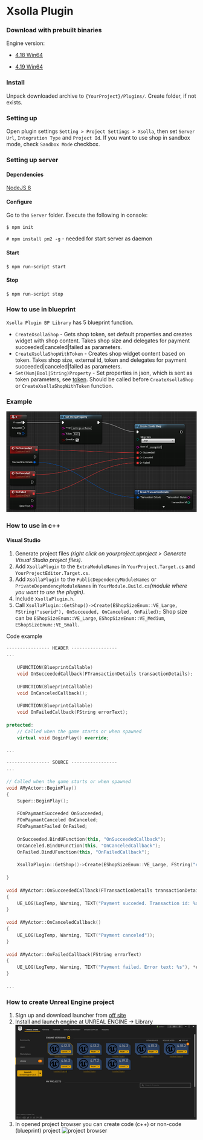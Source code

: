 # Xsolla Plugin

### Download with prebuilt binaries
Engine version: 

* [4.18 Win64](https://bitbucket.org/sirykvt/xsollaplugin/downloads/XsollaPlugin-4.18.zip)

* [4.19 Win64](https://bitbucket.org/sirykvt/xsollaplugin/downloads/XsollaPlugin-4.19.zip)

### Install 
Unpack downloaded archive to `{YourProject}/Plugins/`. Create folder, if not exists.

### Setting up
Open plugin settings `Setting > Project Settings > Xsolla`, then set `Server Url`, `Integration Type` and `Project Id`. If you want to use shop in sandbox mode, check `Sandbox Mode` checkbox. 

### Setting up server
#### Dependencies
[NodeJS 8](https://nodejs.org)

#### Configure
Go to the `Server` folder. Execute the following in console:

`$ npm init`

`# npm install pm2 -g` - needed for start server as daemon

#### Start
`$ npm run-script start`

#### Stop
`$ npm run-script stop`

### How to use in blueprint
`Xsolla Plugin BP Library` has 5 blueprint function.
* `CreateXsollaShop` - Gets shop token, set default properties and creates widget with shop content. Takes shop size and delegates for payment succeeded|canceled|failed as parameters. 
* `CreateXsollaShopWithToken` - Creates shop widget content based on token. Takes shop size, external id, token and delegates for payment succeeded|canceled|failed as parameters. 
* `Set(Num|Bool|String)Property` - Set properties in json, which is sent as token parameters, see [token](https://developers.xsolla.com/ru/api_v2.html#token). Should be called before `CreateXsollaShop` or `CreateXsollaShopWithToken` function.

### Example
![Blueprint example](blueprint_example.png)

### How to use in c++
#### Visual Studio
1. Generate project files *(right click on yourproject.uproject > Generate Visual Studio project files)*.
2. Add `XsollaPlugin` to the `ExtraModuleNames` in `YourProject.Target.cs` and `YourProjectEditor.Target.cs`.
3. Add `XsollaPlugin` to the `PublicDependencyModuleNames` or `PrivateDependencyModuleNames` in `YourModule.Build.cs`*(module where you want to use the plugin)*.
3. Include `XsollaPlugin.h`.
4. Call `XsollaPlugin::GetShop()->Create(EShopSizeEnum::VE_Large, FString("userid"), OnSucceeded, OnCanceled, OnFailed);` 
Shop size can be `EShopSizeEnum::VE_Large`, `EShopSizeEnum::VE_Medium`, `EShopSizeEnum::VE_Small`.

Code example
```c++
---------------- HEADER -----------------
...

    UFUNCTION(BlueprintCallable)
    void OnSucceededCallback(FTransactionDetails transactionDetails);

    UFUNCTION(BlueprintCallable)
    void OnCanceledCallback();

    UFUNCTION(BlueprintCallable)
    void OnFailedCallback(FString errorText);

protected:
    // Called when the game starts or when spawned
    virtual void BeginPlay() override;
    
...
```

```c++
---------------- SOURCE -----------------
...

// Called when the game starts or when spawned
void AMyActor::BeginPlay()
{
    Super::BeginPlay();

    FOnPaymantSucceeded OnSucceeded;
    FOnPaymantCanceled OnCanceled;
    FOnPaymantFailed OnFailed;

    OnSucceeded.BindUFunction(this, "OnSucceededCallback");
    OnCanceled.BindUFunction(this, "OnCanceledCallback");
    OnFailed.BindUFunction(this, "OnFailedCallback");

    XsollaPlugin::GetShop()->Create(EShopSizeEnum::VE_Large, FString("exampleid"), OnSucceeded, OnCanceled, OnFailed);
    
}

void AMyActor::OnSucceededCallback(FTransactionDetails transactionDetails)
{
    UE_LOG(LogTemp, Warning, TEXT("Payment succeded. Transaction id: %d"), transactionDetails.TransactionId);
}

void AMyActor::OnCanceledCallback()
{
    UE_LOG(LogTemp, Warning, TEXT("Payment canceled"));
}

void AMyActor::OnFailedCallback(FString errorText)
{
    UE_LOG(LogTemp, Warning, TEXT("Payment failed. Error text: %s"), *errorText);
}

...
```

### How to create Unreal Engine project
1. Sign up and download launcher from [off site](https://www.unrealengine.com) 
2. Install and launch engine at UNREAL ENGINE -> Library
![launcher](launcher.png)
3. In opened project browser you can create code (c++) or non-code (blueprint) project
![project browser](project-browser.png)
